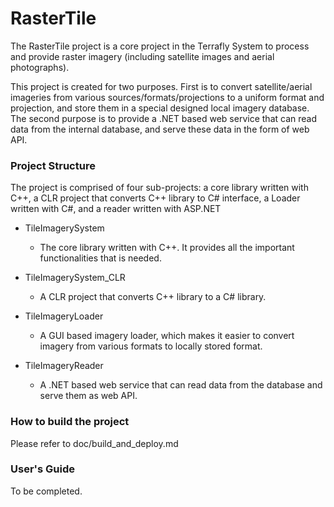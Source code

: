 # RasterTile

The RasterTile project is a core project in the Terrafly System to process and provide raster imagery (including satellite images and aerial photographs).

This project is created for two purposes. First is to convert satellite/aerial imageries from various sources/formats/projections to a uniform format and projection, and store them in a special designed local imagery database. The second purpose is to provide a .NET based web service that can read data from the internal database, and serve these data in the form of web API.


### Project Structure

The project is comprised of four sub-projects: a core library written with C++, a CLR project that converts C++ library to C# interface, a Loader written with C#, and a reader written with ASP.NET

* TileImagerySystem
    * The core library written with C++. It provides all the important functionalities that is needed.

* TileImagerySystem_CLR
    * A CLR project that converts C++ library to a C# library.

* TileImageryLoader
    * A GUI based imagery loader, which makes it easier to convert imagery from various formats to locally stored format.

* TileImageryReader
    * A .NET based web service that can read data from the database and serve them as web API.


### How to build the project

Please refer to doc/build_and_deploy.md


### User's Guide

To be completed.
